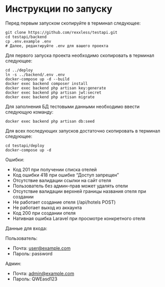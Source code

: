 # Инструкции по запуску
Перед первым запуском скопируйте в терминал следующее:
```shell
git clone https://github.com/rexxless/testapi.git
cd testapi/backend
cp .env.example .env
# Далее, редактируйте .env для вашего проекта
```

Для первого запуска проекта необходимо скопировать в терминал следующее:
```shell
cd ../deploy
ln -s ../backend/.env .env
docker-compose up -d --build
docker exec backend composer install
docker exec backend php artisan key:generate
docker exec backend php artisan jwt:secret
docker exec backend php artisan migrate
```

Для заполнения БД тестовыми данными необходимо ввести следующую команду:
```shell
docker exec backend php artisan db:seed
```

Для всех последующих запусков достаточно скопировать в терминал следующее:
```shell
cd testapi/deploy
docker-compose up -d
```

Ошибки:
<ul>
<li>Код 201 при получении списка отелей</li>
<li>Код ошибки 418 при ошибке “Доступ запрещен”</li>
<li>Отсутствие валидации ссылки на сайт отеля</li>
<li>Пользователь без админ-прав может удалять отели</li>
<li>Отсутствие валидации верхней границы названия отеля при создании</li>
<li>Не работает создание отеля (/api/hotels POST)</li>
<li>Не работает выход из аккаунта</li>
<li>Код 200 при создании отеля</li>
<li>Нативная ошибка Laravel при просмотре конкретного отеля</li>
</ul>

Данные для входа:<br>

Пользователь:
* Почта: user@example.com
* Пароль: password

Админ:
* Почта: admin@example.com
* Пароль: QWEasd123
